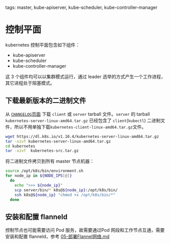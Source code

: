 <!-- toc -->

tags: master, kube-apiserver, kube-scheduler, kube-controller-manager

# 控制平面

kubernetes 控制平面包含如下组件：

+ kube-apiserver
+ kube-scheduler
+ kube-controller-manager

这 3 个组件均可以以集群模式运行，通过 leader 选举的方式产生一个工作进程，其它进程处于阻塞模式。

## 下载最新版本的二进制文件

从 [`CHANGELOG`页面](https://github.com/kubernetes/kubernetes/blob/master/CHANGELOG.md) 下载 `client` 或 `server` tarball 文件。`server` 的 tarball `kubernetes-server-linux-amd64.tar.gz` 已经包含了 `client`(`kubectl`) 二进制文件，所以不用单独下载`kubernetes-client-linux-amd64.tar.gz`文件。

``` bash
wget https://dl.k8s.io/v1.10.4/kubernetes-server-linux-amd64.tar.gz
tar -xzvf kubernetes-server-linux-amd64.tar.gz
cd kubernetes
tar -xzvf  kubernetes-src.tar.gz
```

将二进制文件拷贝到所有 master 节点机器：

``` bash
source /opt/k8s/bin/environment.sh
for node_ip in ${NODE_IPS[@]}
  do
    echo ">>> ${node_ip}"
    scp server/bin/* k8s@${node_ip}:/opt/k8s/bin/
    ssh k8s@${node_ip} "chmod +x /opt/k8s/bin/*"
  done
```

## 安装和配置 flanneld

控制节点也可能需要访问 Pod 服务，故需要通过Pod 网段和工作节点互通，需要安装和配置 flanneld，参考 [05-部署Flannel网络.md](./05-部署Flannel网络.md)
